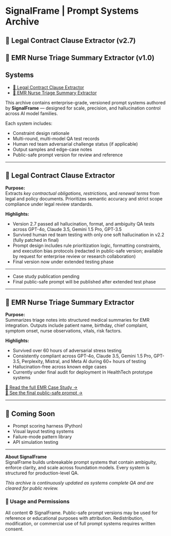# SignalFrame | Prompt Systems Archive

## 📄 Legal Contract Clause Extractor (v2.7)
## 🏥 EMR Nurse Triage Summary Extractor (v1.0)

## Systems  
- [📄 Legal Contract Clause Extractor](#legal-contract-clause-extractor)  
- [🏥 EMR Nurse Triage Summary Extractor](#emr-nurse-triage-summary-extractor)

This archive contains enterprise-grade, versioned prompt systems authored by **SignalFrame** — designed for scale, precision, and hallucination control across AI model families.

Each system includes:
- Constraint design rationale
- Multi-round, multi-model QA test records
- Human red team adversarial challenge status (if applicable)
- Output samples and edge-case notes
- Public-safe prompt version for review and reference

---

## 📄 Legal Contract Clause Extractor

**Purpose:**  
Extracts *key contractual obligations, restrictions,* and *renewal terms* from legal and policy documents. Prioritizes semantic accuracy and strict scope compliance under legal review standards.

**Highlights:**
- Version 2.7 passed all hallucination, format, and ambiguity QA tests across GPT-4o, Claude 3.5, Gemini 1.5 Pro, GPT-3.5
- Survived human red team testing with only one soft hallucination in v2.2 (fully patched in final)
- Prompt design includes rule prioritization logic, formatting constraints, and execution bias protocols (redacted in public-safe version; available by request for enterprise review or research collaboration)
- Final version now under extended testing phase

---

- Case study publication pending
- Final public-safe prompt will be published after extended test phase

---

## 🏥 EMR Nurse Triage Summary Extractor

**Purpose:**  
Summarizes triage notes into structured medical summaries for EMR integration. Outputs include patient name, birthday, chief complaint, symptom onset, nurse observations, vitals, risk factors.

**Highlights:**
- Survived over 60 hours of adversarial stress testing
- Consistently compliant across GPT-4o, Claude 3.5, Gemini 1.5 Pro, GPT-3.5, Perplexity, Mistral, and Meta AI during 60+ hours of testing
- Hallucination-free across known edge cases
- Currently under final audit for deployment in HealthTech prototype systems

[🧠 Read the full EMR Case Study →](emr-nurse-triage-summary/CaseStudy.md)  
[📜 See the final public-safe prompt →](emr-nurse-triage-summary/EMRPrompt_Final.txt)

---

## 🧪 Coming Soon

- Prompt scoring harness (Python)
- Visual layout testing systems
- Failure-mode pattern library
- API simulation testing

---

**About SignalFrame**  
SignalFrame builds unbreakable prompt systems that contain ambiguity, enforce clarity, and scale across foundation models. Every system is structured for production-level QA.

*This archive is continuously updated as systems complete QA and are cleared for public review.*

### 📜 Usage and Permissions
All content © SignalFrame. Public-safe prompt versions may be used for reference or educational purposes with attribution. Redistribution, modification, or commercial use of full prompt systems requires written consent.


